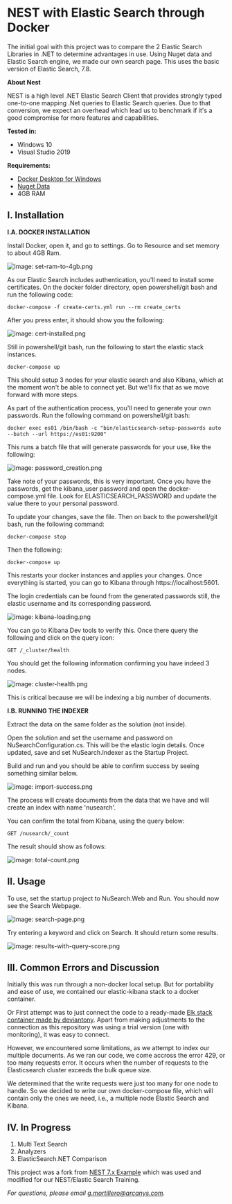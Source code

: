 # **NEST with Elastic Search through Docker**

The initial goal with this project was to compare the 2 Elastic Search Libraries in .NET to determine advantages in use. Using Nuget data and Elastic Search engine, we made our own search page. This uses the basic version of Elastic Search, 7.8.

**About Nest**

NEST is a high level .NET Elastic Search Client that provides strongly typed one-to-one mapping .Net queries to Elastic Search queries. Due to that conversion, we expect an overhead which lead us to benchmark if it's a good compromise for more features and capabilities.

**Tested in:**
- Windows 10
- Visual Studio 2019

**Requirements:**

- [Docker Desktop for Windows](https://docs.docker.com/get-docker/)
- [Nuget Data](https://nusearch.blob.core.windows.net/dump/nuget-data-jul-2017.zip)
- 4GB RAM

## I. Installation

**I.A. DOCKER INSTALLATION**

Install Docker, open it, and go to settings. Go to Resource and set memory to about 4GB Ram.

![image: set-ram-to-4gb.png](Images/set-ram-to-4gb.png)

As our Elastic Search includes authentication, you'll need to install some certificates. On the docker folder directory, open powershell/git bash and run the following code:

    docker-compose -f create-certs.yml run --rm create_certs

After you press enter, it should show you the following:

![image: cert-installed.png](Images/cert-installed.png)

Still in powershell/git bash, run the following to start the elastic stack instances.

    docker-compose up

This should setup 3 nodes for your elastic search and also Kibana, which at the moment won't be able to connect yet. But we'll fix that as we move forward with more steps.

As part of the authentication process, you'll need to generate your own passwords. Run the following command on powershell/git bash:

    docker exec es01 /bin/bash -c "bin/elasticsearch-setup-passwords auto --batch --url https://es01:9200"

This runs a batch file that will generate passwords for your use, like the following:

![image: password_creation.png](Images/password_creation.png)

Take note of your passwords, this is very important. Once you have the passwords, get the kibana_user password and open the docker-compose.yml file. Look for ELASTICSEARCH_PASSWORD and update the value there to your personal password. 

To update your changes, save the file. Then on back to the powershell/git bash, run the following command:

    docker-compose stop

Then the following:

    docker-compose up
    
This restarts your docker instances and applies your changes. Once everything is started, you can go to Kibana through https://localhost:5601.

The login credentials can be found from the generated passwords still, the elastic username and its corresponding password.

![image: kibana-loading.png](Images/kibana-loading.png)

You can go to Kibana Dev tools to verify this. Once there query the following and click on the query icon:

    GET /_cluster/health

You should get the following information confirming you have indeed 3 nodes. 

![image: cluster-health.png](Images/cluster-health.png)

This is critical because we will be indexing a big number of documents.

**I.B. RUNNING THE INDEXER**

Extract the data on the same folder as the solution (not inside).

Open the solution and set the username and password on NuSearchConfiguration.cs. This will be the elastic login details. Once updated, save and set NuSearch.Indexer as the Startup Project. 

Build and run and you should be able to confirm success by seeing something similar below.

![image: import-success.png](Images/import-success.png)

The process will create documents from the data that we have and will create an index with name 'nusearch'.

You can confirm the total from Kibana, using the query below:

    GET /nusearch/_count

The result should show as follows:

![image: total-count.png](Images/total-count.png)

## II. Usage
To use, set the startup project to NuSearch.Web and Run. You should now see the Search Webpage.

![image: search-page.png](Images/search-page.png)

Try entering a keyword and click on Search. It should return some results.

![image: results-with-query-score.png](Images/results-with-query-score.png)

## III. Common Errors and Discussion

Initially this was run through a non-docker local setup. But for portability and ease of use, we contained our elastic-kibana stack to a docker container.

Or First attempt was to just connect the code to a ready-made [Elk stack container made by deviantony](https://github.com/deviantony/docker-elk). Apart from making adjustments to the connection as this repository was using a trial version (one with monitoring), it was easy to connect. 

However, we encountered some limitations, as we attempt to index our multiple documents. As we ran our code, we come accross the error 429, or too many requests error. It occurs when the number of requests to the Elasticsearch cluster exceeds the bulk queue size.

We determined that the write requests were just too many for one node to handle. So we decided to write our own docker-compose file, which will contain only the ones we need, i.e., a multiple node Elastic Search and Kibana.

## IV. In Progress

 1. Multi Text Search 
 2. Analyzers
 3. ElasticSearch.NET Comparison

This project was a fork from [NEST 7.x Example](https://github.com/elastic/elasticsearch-net-example/tree/7.x) which was used and modified for our NEST/Elastic Search Training.

*For questions, please email g.mortillero@arcanys.com.*
